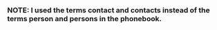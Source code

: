<h3>NOTE: I used the terms contact and contacts instead of the terms person and
persons in the phonebook.</h3>